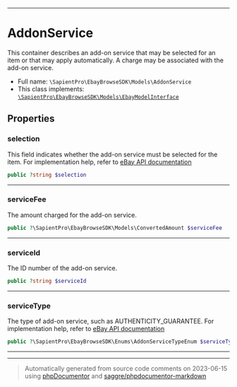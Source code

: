 ***

# AddonService

This container describes an add-on service that may be selected for an item or that may apply automatically. A charge may be associated with the add-on service.



* Full name: `\SapientPro\EbayBrowseSDK\Models\AddonService`
* This class implements:
[`\SapientPro\EbayBrowseSDK\Models\EbayModelInterface`](./EbayModelInterface.md)



## Properties


### selection

This field indicates whether the add-on service must be selected for the item. For implementation help, refer to <a href='https://developer.ebay.com/api-docs/buy/browse/types/gct:AddonServiceSelectionEnum'>eBay API documentation</a>

```php
public ?string $selection
```






***

### serviceFee

The amount charged for the add-on service.

```php
public ?\SapientPro\EbayBrowseSDK\Models\ConvertedAmount $serviceFee
```






***

### serviceId

The ID number of the add-on service.

```php
public ?string $serviceId
```






***

### serviceType

The type of add-on service, such as AUTHENTICITY_GUARANTEE. For implementation help, refer to <a href='https://developer.ebay.com/api-docs/buy/browse/types/gct:AddonServiceTypeEnum'>eBay API documentation</a>

```php
public ?\SapientPro\EbayBrowseSDK\Enums\AddonServiceTypeEnum $serviceType
```






***



***
> Automatically generated from source code comments on 2023-06-15 using [phpDocumentor](http://www.phpdoc.org/) and [saggre/phpdocumentor-markdown](https://github.com/Saggre/phpDocumentor-markdown)
